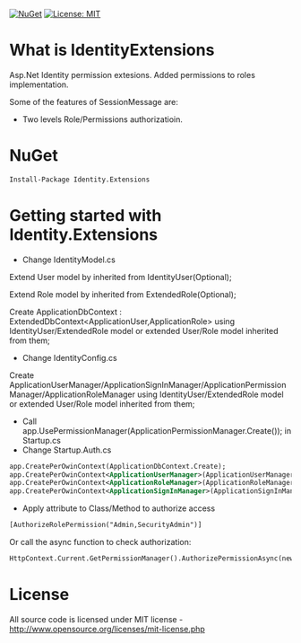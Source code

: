 [![NuGet](https://img.shields.io/nuget/v/Identity.Extensions.svg)](https://www.nuget.org/packages/Identity.Extensions)
[![License: MIT](https://img.shields.io/badge/License-MIT-green.svg)](LICENSE)

# What is IdentityExtensions

Asp.Net Identity permission extesions. Added permissions to roles implementation.

Some of the features of SessionMessage are:

  * Two levels Role/Permissions authorizatioin.

# NuGet
```xml
Install-Package Identity.Extensions
```
# Getting started with Identity.Extensions

  * Change IdentityModel.cs
  
  Extend User model by inherited from IdentityUser(Optional); 
  
  Extend Role model by inherited from ExtendedRole(Optional);
  
  Create ApplicationDbContext : ExtendedDbContext<ApplicationUser,ApplicationRole> using IdentityUser/ExtendedRole model or extended User/Role model inherited from them;
  * Change IdentityConfig.cs
  
  Create ApplicationUserManager/ApplicationSignInManager/ApplicationPermissionManager/ApplicationRoleManager using IdentityUser/ExtendedRole model or extended User/Role model inherited from them;
  * Call app.UsePermissionManager(ApplicationPermissionManager.Create()); in Startup.cs
  * Change Startup.Auth.cs
```xml
app.CreatePerOwinContext(ApplicationDbContext.Create);
app.CreatePerOwinContext<ApplicationUserManager>(ApplicationUserManager.Create);
app.CreatePerOwinContext<ApplicationRoleManager>(ApplicationRoleManager.Create);
app.CreatePerOwinContext<ApplicationSignInManager>(ApplicationSignInManager.Create);
```
  * Apply attribute to Class/Method to authorize access
```xml
[AuthorizeRolePermission("Admin,SecurityAdmin")]
```
Or call the async function to check authorization:
```xml
HttpContext.Current.GetPermissionManager().AuthorizePermissionAsync(new List<string> { "Admin" }).Result
```
# License
All source code is licensed under MIT license - http://www.opensource.org/licenses/mit-license.php
